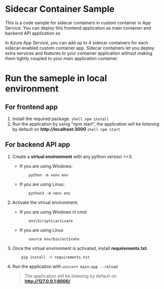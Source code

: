 # Sidecar Container Sample

This is a code sample for sidecar containers in custom container in App Service. You can deploy this frontend application as main container and backend API application as 

In Azure App Service, you can add up to 4 sidecar containers for each sidecar-enabled custom container app. Sidecar containers let you deploy extra services and features to your container application without making them tightly coupled to your main application container.

# Run the sameple in local environment

## For frontend app
1. Install the required package.
        ```shell
            npm install
        ```
2. Run the application by using "npm start", the application will be listening by default on **http://localhost:3000**
        ```shell
            npm start
        ```

## For backend API app
1. Create a **virtual environment** with any python version >=3.
    - If you are using Windows:
        ```shell
            python -m venv env
        ```
    - If you are using Linux:
        ```shell
            python3 -m venv env
       ```
2. Activate the virtual environment.
    - If you are using Windows in cmd:
        ```shell
            env\Scripts\activate
        ```
    - If you are using Linux
        ```shell
            source env/bin/activate
        ```
3. Once the virtual environment is activated, install **requirements.txt**.
    ```shell
        pip install -r requirements.txt
    ```
4. Run the application with `uvicorn main:app --reload`

    > The application will be listening by default on **http://127.0.0.1:8000/**

